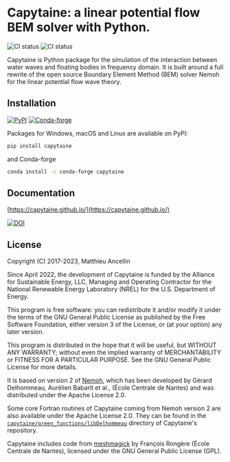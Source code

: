 # Capytaine: a linear potential flow BEM solver with Python.

![CI status](https://github.com/capytaine/capytaine/actions/workflows/test_new_commits.yaml/badge.svg?event=push)
![CI status](https://github.com/capytaine/capytaine/actions/workflows/test_with_latest_dependencies.yaml/badge.svg)


Capytaine is Python package for the simulation of the interaction between water waves and floating bodies in frequency domain.
It is built around a full rewrite of the open source Boundary Element Method (BEM) solver Nemoh for the linear potential flow wave theory.

## Installation

[![PyPI](https://img.shields.io/pypi/v/capytaine)](https://pypi.org/project/capytaine)
[![Conda-forge](https://img.shields.io/conda/vn/conda-forge/capytaine)](https://github.com/conda-forge/capytaine-feedstock)

Packages for Windows, macOS and Linux are available on PyPI:

```bash
pip install capytaine
```
and Conda-forge

```bash
conda install -c conda-forge capytaine
```

## Documentation

[https://capytaine.github.io/](https://capytaine.github.io/)

[![DOI](http://joss.theoj.org/papers/10.21105/joss.01341/status.svg)](https://doi.org/10.21105/joss.01341)

## License

Copyright (C) 2017-2023, Matthieu Ancellin

Since April 2022, the development of Capytaine is funded by the Alliance for Sustainable Energy, LLC, Managing and Operating Contractor for the National Renewable Energy Laboratory (NREL) for the U.S. Department of Energy.

This program is free software: you can redistribute it and/or modify it under the terms of the GNU General Public License as published by the Free Software Foundation, either version 3 of the License, or (at your option) any later version.

This program is distributed in the hope that it will be useful, but WITHOUT ANY WARRANTY; without even the implied warranty of MERCHANTABILITY or FITNESS FOR A PARTICULAR PURPOSE.  See the GNU General Public License for more details.

It is based on version 2 of [Nemoh](https://lheea.ec-nantes.fr/logiciels-et-brevets/nemoh-presentation-192863.kjsp), which has been developed by Gérard Delhommeau, Aurélien Babarit et al., (École Centrale de Nantes) and was distributed under the Apache License 2.0.

Some core Fortran routines of Capytaine coming from Nemoh version 2 are also available under the Apache License 2.0. They can be found in the [`capytaine/green_functions/libDelhommeau`](https://github.com/capytaine/capytaine/tree/master/capytaine/green_functions/libDelhommeau) directory of Capytaine's repository.

Capytaine includes code from [meshmagick](https://github.com/LHEEA/meshmagick/) by François Rongère (École Centrale de Nantes), licensed under the GNU General Public License (GPL).
